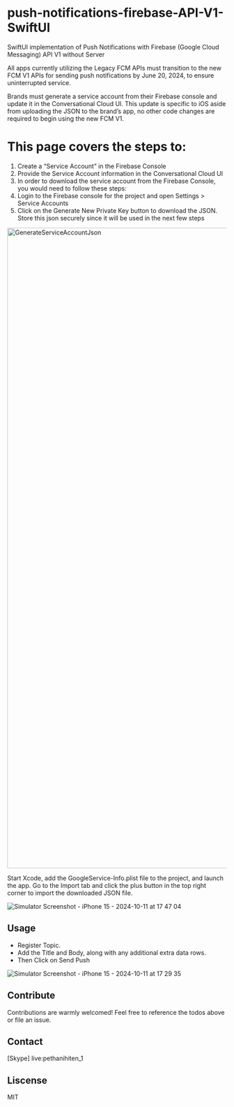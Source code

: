 # push-notifications-firebase-API-V1-SwiftUI

SwiftUI implementation of Push Notifications with Firebase (Google Cloud Messaging) API V1 without Server

All apps currently utilizing the Legacy FCM APIs must transition to the new FCM V1 APIs for sending push notifications by June 20, 2024, to ensure uninterrupted service.

Brands must generate a service account from their Firebase console and update it in the Conversational Cloud UI.
This update is specific to iOS aside from uploading the JSON to the brand’s app, no other code changes are required to begin using the new FCM V1.

# This page covers the steps to:
1. Create a “Service Account” in the Firebase Console
2. Provide the Service Account information in the Conversational Cloud UI
3. In order to download the service account from the Firebase Console, you would need to follow these steps:
4. Login to the Firebase console for the project and open Settings > Service Accounts
5. Click on the Generate New Private Key button to download the JSON. Store this json securely since it will be used in the next few steps

<img width="1468" alt="GenerateServiceAccountJson" src="https://github.com/user-attachments/assets/c43cdcd1-0074-41ac-8c87-cbd84834fd88">
 

Start Xcode, add the GoogleService-Info.plist file to the project, and launch the app.
Go to the Import tab and click the plus button in the top right corner to import the downloaded JSON file.


![Simulator Screenshot - iPhone 15 - 2024-10-11 at 17 47 04](https://github.com/user-attachments/assets/9dcb65a5-5aa2-41a1-ad35-4e9c927c87e3)

## Usage 

- Register Topic.
- Add the Title and Body, along with any additional extra data rows.
- Then Click on Send Push

![Simulator Screenshot - iPhone 15 - 2024-10-11 at 17 29 35](https://github.com/user-attachments/assets/cc094f14-235d-49fa-b316-0fa924a42c9b)


## Contribute 

Contributions are warmly welcomed! Feel free to reference the todos above or file an issue.


## Contact

[Skype] live:pethanihiten_1

## Liscense

MIT
